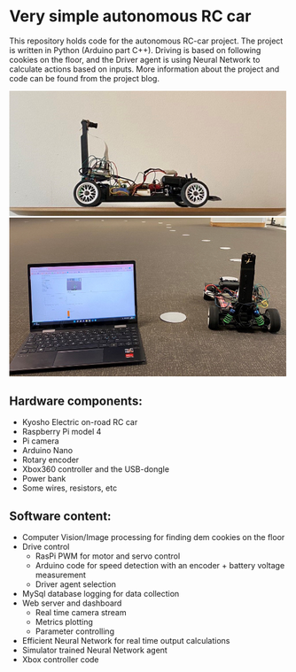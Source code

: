 # Very simple autonomous RC car
This repository holds code for the autonomous RC-car project. The project is written in Python (Arduino part C++). Driving is based on following cookies on the floor, and the Driver agent is using Neural Network to calculate actions based on inputs.  More information about the project and code can be found from the project blog.

<img src="pictures/acar1.jpg" width="500">
<img src="pictures/acar2.jpg" width="500">

## Hardware components:
  - Kyosho Electric on-road RC car
  - Raspberry Pi model 4
  - Pi camera
  - Arduino Nano
  - Rotary encoder
  - Xbox360 controller and the USB-dongle
  - Power bank
  - Some wires, resistors, etc
## Software content:
  - Computer Vision/Image processing for finding dem cookies on the floor
  - Drive control
    - RasPi PWM for motor and servo control
    - Arduino code for speed detection with an encoder + battery voltage measurement
    - Driver agent selection
  - MySql database logging for data collection
  - Web server and dashboard
    - Real time camera stream
    - Metrics plotting
    - Parameter controlling
  - Efficient Neural Network for real time output calculations
  - Simulator trained Neural Network agent
  - Xbox controller code
